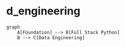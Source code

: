 # d_engineering


```mermaid
graph
    A[Foundation] --> B[Full Stack Python]
    B --> C[Data Engineering]
```

